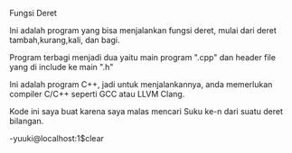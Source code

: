 Fungsi Deret

Ini adalah program yang bisa menjalankan fungsi deret, mulai dari deret tambah,kurang,kali, dan bagi.

Program terbagi menjadi dua yaitu main program ".cpp" dan header file yang di include ke main ".h"

Ini adalah program C++, jadi untuk menjalankannya, anda memerlukan compiler C/C++ seperti GCC atau LLVM Clang.

Kode ini saya buat karena saya malas mencari Suku ke-n dari suatu deret bilangan.



-yuuki@localhost:1$clear

